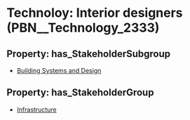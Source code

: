 # Technoloy: __Interior designers__ (PBN__Technology_2333)

## Property: has_StakeholderSubgroup

* [Building Systems and Design](PBN__TechSubgroup_89)

## Property: has_StakeholderGroup

* [Infrastructure](PBN__TechGroup_4)

